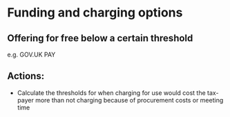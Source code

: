 <!-- TITLE: Funding & charging options-->

# Funding and charging options

## Offering for free below a certain threshold

e.g. GOV.UK PAY


## Actions:

* Calculate the thresholds for when charging for use would cost the tax-payer more than not charging because of procurement costs or meeting time